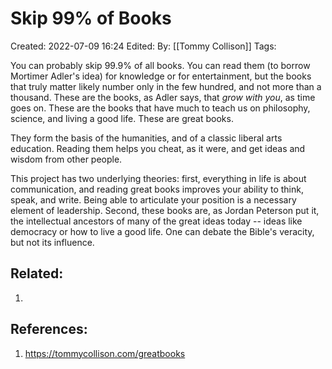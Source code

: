 # Skip 99% of Books
Created: 2022-07-09 16:24
Edited: 
By: [[Tommy Collison]]
Tags: 

You can probably skip 99.9% of all books. You can read them (to borrow Mortimer Adler's idea) for knowledge or for entertainment, but the books that truly matter likely number only in the few hundred, and not more than a thousand. These are the books, as Adler says, that _grow with you_, as time goes on. These are the books that have much to teach us on philosophy, science, and living a good life. These are great books.

They form the basis of the humanities, and of a classic liberal arts education. Reading them helps you cheat, as it were, and get ideas and wisdom from other people.

This project has two underlying theories: first, everything in life is about communication, and reading great books improves your ability to think, speak, and write. Being able to articulate your position is a necessary element of leadership. Second, these books are, as Jordan Peterson put it, the intellectual ancestors of many of the great ideas today -- ideas like democracy or how to live a good life. One can debate the Bible's veracity, but not its influence.


## Related:
1. 

## References:
1. https://tommycollison.com/greatbooks